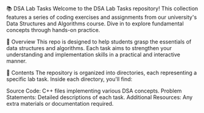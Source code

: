 📚 DSA Lab Tasks
Welcome to the DSA Lab Tasks repository! This collection features a series of coding exercises and assignments from our university's Data Structures and Algorithms course. Dive in to explore fundamental concepts through hands-on practice.

🚀 Overview
This repo is designed to help students grasp the essentials of data structures and algorithms. Each task aims to strengthen your understanding and implementation skills in a practical and interactive manner.

📁 Contents
The repository is organized into directories, each representing a specific lab task. Inside each directory, you'll find:

Source Code: C++ files implementing various DSA concepts.
Problem Statements: Detailed descriptions of each task.
Additional Resources: Any extra materials or documentation required.

